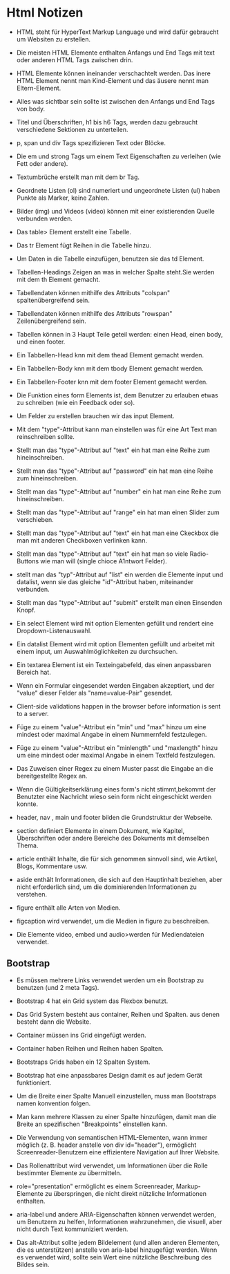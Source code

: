 <h1>Html Notizen</h1>

* HTML steht für HyperText Markup Language und wird dafür gebraucht um Websiten zu erstellen.

* Die meisten HTML Elemente enthalten Anfangs und End Tags mit text oder anderen HTML Tags zwischen drin.

* HTML Elemente können ineinander verschachtelt werden. Das inere HTML Element nennt man Kind-Element und das äusere nennt man Eltern-Element.

* Alles was sichtbar sein sollte ist zwischen den Anfangs und End Tags von body.

* Titel und Überschriften, h1 bis h6 Tags, werden dazu gebraucht verschiedene Sektionen zu unterteilen.

* p, span und div Tags spezifizieren Text oder Blöcke.

* Die em und strong Tags um einem Text Eigenschaften zu verleihen (wie Fett oder andere).

* Textumbrüche erstellt man mit dem br Tag.

* Geordnete Listen (ol) sind numeriert und ungeordnete Listen (ul) haben Punkte als Marker, keine Zahlen.

* Bilder (img) und Videos (video) können mit einer existierenden Quelle verbunden werden.

* Das table> Element erstellt eine Tabelle.

* Das tr Element fügt Reihen in die Tabelle hinzu.

* Um Daten in die Tabelle einzufügen, benutzen sie das td Element.

* Tabellen-Headings Zeigen an was in welcher Spalte steht.Sie werden mit dem th Element gemacht.

* Tabellendaten können mithilfe des Attributs "colspan" spaltenübergreifend sein.

* Tabellendaten können mithilfe des Attributs "rowspan" Zeilenübergreifend sein.

* Tabellen können in 3 Haupt Teile geteil werden: einen Head, einen body, und einen footer.

* Ein Tabbellen-Head knn mit dem thead Element gemacht werden.

* Ein Tabbellen-Body knn mit dem tbody Element gemacht werden.

* Ein Tabbellen-Footer knn mit dem footer Element gemacht werden.

* Die Funktion eines form Elements ist, dem Benutzer zu erlauben etwas zu schreiben (wie ein Feedback oder so).

* Um Felder zu erstellen brauchen wir das input Element.

* Mit dem "type"-Attribut kann man einstellen was für eine Art Text man reinschreiben sollte.

* Stellt man das "type"-Attribut auf "text" ein hat man eine Reihe zum hineinschreiben.

* Stellt man das "type"-Attribut auf "password" ein hat man eine Reihe zum hineinschreiben.

* Stellt man das "type"-Attribut auf "number" ein hat man eine Reihe zum hineinschreiben.

* Stellt man das "type"-Attribut auf "range" ein hat man einen Slider zum verschieben.

* Stellt man das "type"-Attribut auf "text" ein hat man eine Ckeckbox die man mit anderen Checkboxen verlinken kann.

* Stellt man das "type"-Attribut auf "text" ein hat man so viele Radio-Buttons wie man will (single chioce A1ntwort Felder).

* stellt man das "typ"-Attribut auf "list" ein werden die Elemente input und datalist, wenn sie das gleiche "id"-Attribut haben, miteinander verbunden.

* Stellt man das "type"-Attribut auf "submit" erstellt man einen Einsenden Knopf.

* Ein select Element wird mit option Elementen gefüllt und rendert eine Dropdown-Listenauswahl.

* Ein datalist Element wird mit option Elementen gefüllt und arbeitet mit einem input, um Auswahlmöglichkeiten zu durchsuchen.

* Ein textarea Element ist ein Texteingabefeld, das einen anpassbaren Bereich hat.

* Wenn ein Formular eingesendet werden Eingaben akzeptiert, und der "value" dieser Felder als "name=value-Pair" gesendet.

* Client-side validations happen in the browser before information is sent to a server.

* Füge zu einem "value"-Attribut ein "min" und "max" hinzu um eine mindest oder maximal Angabe in einem Nummernfeld festzulegen.

* Füge zu einem "value"-Attribut ein "minlength" und "maxlength" hinzu um eine mindest oder maximal Angabe in einem Textfeld festzulegen.

* Das Zuweisen einer Regex zu einem Muster passt die Eingabe an die bereitgestellte Regex an.

* Wenn die Gültigkeitserklärung eines form's nicht stimmt,bekommt der Benutzter eine Nachricht wieso sein form nicht eingeschickt werden konnte.

* header, nav , main und footer bilden die Grundstruktur der Webseite.

* section definiert Elemente in einem Dokument, wie Kapitel, Überschriften oder andere Bereiche des Dokuments mit demselben Thema.

* article enthält Inhalte, die für sich genommen sinnvoll sind, wie Artikel, Blogs, Kommentare usw.

* aside enthält Informationen, die sich auf den Hauptinhalt beziehen, aber nicht erforderlich sind, um die dominierenden Informationen zu verstehen.

* figure enthält alle Arten von Medien.

* figcaption wird verwendet, um die Medien in figure zu beschreiben.

* Die Elemente video, embed und audio>werden für Mediendateien verwendet.


<h2>Bootstrap</h2>

* Es müssen mehrere Links verwendet werden um ein Bootstrap zu benutzen (und 2 meta Tags).

* Bootstrap 4 hat ein Grid system das Flexbox benutzt.

* Das Grid System besteht aus container, Reihen und Spalten. aus denen besteht dann die Website.

* Container müssen ins Grid eingefügt werden.

* Container haben Reihen und Reihen haben Spalten.

* Bootstraps Grids haben ein 12 Spalten System.

* Bootstrap hat eine anpassbares Design damit es auf jedem Gerät funktioniert.

* Um die Breite einer Spalte Manuell einzustellen, muss man Bootstraps namen konvention folgen.

* Man kann mehrere Klassen zu einer Spalte hinzufügen, damit man die Breite an spezifischen "Breakpoints" einstellen kann.

* Die Verwendung von semantischen HTML-Elementen, wann immer möglich (z. B. header anstelle von div id="header"), ermöglicht Screenreader-Benutzern eine effizientere Navigation auf Ihrer Website.

* Das Rollenattribut wird verwendet, um Informationen über die Rolle bestimmter Elemente zu übermitteln.

* role="presentation" ermöglicht es einem Screenreader, Markup-Elemente zu überspringen, die nicht direkt nützliche Informationen enthalten.

* aria-label und andere ARIA-Eigenschaften können verwendet werden, um Benutzern zu helfen, Informationen wahrzunehmen, die visuell, aber nicht durch Text kommuniziert werden.

* Das alt-Attribut sollte jedem Bildelement (und allen anderen Elementen, die es unterstützen) anstelle von aria-label hinzugefügt werden. Wenn es verwendet wird, sollte sein Wert eine nützliche Beschreibung des Bildes sein.
